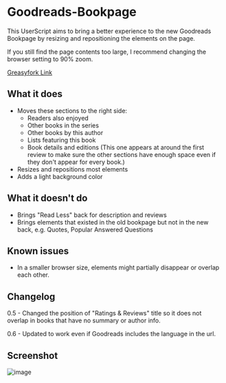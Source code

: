 # Goodreads-Bookpage
This UserScript aims to bring a better experience to the new Goodreads Bookpage by resizing and repositioning the elements on the page.

If you still find the page contents too large, I recommend changing the browser setting to 90% zoom.

[Greasyfork Link](https://greasyfork.org/en/scripts/453992-goodreads-bookpage)

## What it does
- Moves these sections to the right side:
  - Readers also enjoyed
  - Other books in the series
  - Other books by this author
  - Lists featuring this book
  - Book details and editions (This one appears at around the first review to make sure the other sections have enough space even if they don't appear for every book.)
- Resizes and repositions most elements
- Adds a light background color

## What it doesn't do
- Brings "Read Less" back for description and reviews
- Brings elements that existed in the old bookpage but not in the new back, e.g. Quotes, Popular Answered Questions

## Known issues
- In a smaller browser size, elements might partially disappear or overlap each other.

## Changelog
0.5 - Changed the position of "Ratings & Reviews" title so it does not overlap in books that have no summary or author info.

0.6 - Updated to work even if Goodreads includes the language in the url.

## Screenshot
![image](https://user-images.githubusercontent.com/23014105/198884618-d9f93551-98ef-46f3-bb06-63c3b97a13a6.png)
